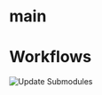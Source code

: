 # main
# Workflows
![Update Submodules](https://github.com/YOUR_USERNAME/YOUR_REPO/actions/workflows/update_submodules.yml/badge.svg)
